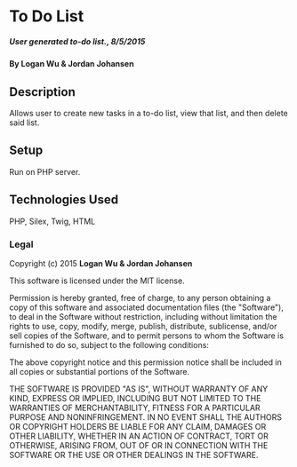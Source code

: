 # To Do List

##### User generated to-do list., 8/5/2015

#### By Logan Wu & Jordan Johansen

## Description

Allows user to create new tasks in a to-do list, view that list, and then delete said list.

## Setup

Run on PHP server.

## Technologies Used

PHP, Silex, Twig, HTML

### Legal

Copyright (c) 2015 **Logan Wu & Jordan Johansen**

This software is licensed under the MIT license.

Permission is hereby granted, free of charge, to any person obtaining a copy
of this software and associated documentation files (the "Software"), to deal
in the Software without restriction, including without limitation the rights
to use, copy, modify, merge, publish, distribute, sublicense, and/or sell
copies of the Software, and to permit persons to whom the Software is
furnished to do so, subject to the following conditions:

The above copyright notice and this permission notice shall be included in
all copies or substantial portions of the Software.

THE SOFTWARE IS PROVIDED "AS IS", WITHOUT WARRANTY OF ANY KIND, EXPRESS OR
IMPLIED, INCLUDING BUT NOT LIMITED TO THE WARRANTIES OF MERCHANTABILITY,
FITNESS FOR A PARTICULAR PURPOSE AND NONINFRINGEMENT. IN NO EVENT SHALL THE
AUTHORS OR COPYRIGHT HOLDERS BE LIABLE FOR ANY CLAIM, DAMAGES OR OTHER
LIABILITY, WHETHER IN AN ACTION OF CONTRACT, TORT OR OTHERWISE, ARISING FROM,
OUT OF OR IN CONNECTION WITH THE SOFTWARE OR THE USE OR OTHER DEALINGS IN
THE SOFTWARE.
